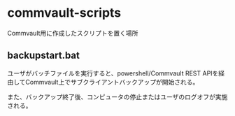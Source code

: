 # commvault-scripts
Commvault用に作成したスクリプトを置く場所

## backupstart.bat
ユーザがバッチファイルを実行すると、powershell/Commvault REST APIを経由してCommvault上でサブクライアントバックアップが開始される。

また、バックアップ終了後、コンピュータの停止またはユーザのログオフが実施される。
